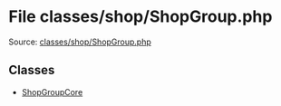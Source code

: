 File classes/shop/ShopGroup.php
=========

Source: [classes/shop/ShopGroup.php](https://github.com/PrestaShop/PrestaShop/blob/1.5.0.17/classes/shop/ShopGroup.php)


Classes
-------

* [ShopGroupCore](class.ShopGroupCore.md)

